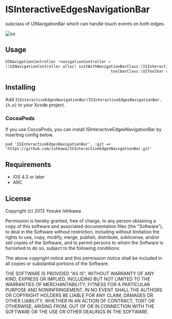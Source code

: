 # ISInteractiveEdgesNavigationBar

subclass of UINavigationBar which can handle touch events on both edges.

![ss](https://raw.github.com/ishkawa/ISInteractiveEdgesNavigationBar/develop/ss.png)

## Usage

```objectivec
UINavigationController *navigationController =
[[UINavigationController alloc] initWithNavigationBarClass:[ISInteractiveEdgesNavigationBar class]
                                              toolbarClass:[UIToolbar class]];
```

## Installing

Add `ISInteractiveEdgesNavigationBar/ISInteractiveEdgesNavigationBar.{h,m}` to your Xcode project.

### CocoaPods

If you use CocoaPods, you can install ISInteractiveEdgesNavigationBar by inserting config below.

```
pod 'ISInteractiveEdgesNavigationBar', :git => 'https://github.com/ishkawa/ISInteractiveEdgesNavigationBar.git'
```

## Requirements

- iOS 4.3 or later
- ARC

## License

Copyright (c) 2013 Yosuke Ishikawa

Permission is hereby granted, free of charge, to any person obtaining a copy of this software and associated documentation files (the "Software"), to deal in the Software without restriction, including without limitation the rights to use, copy, modify, merge, publish, distribute, sublicense, and/or sell copies of the Software, and to permit persons to whom the Software is furnished to do so, subject to the following conditions:

The above copyright notice and this permission notice shall be included in all copies or substantial portions of the Software.

THE SOFTWARE IS PROVIDED "AS IS", WITHOUT WARRANTY OF ANY KIND, EXPRESS OR IMPLIED, INCLUDING BUT NOT LIMITED TO THE WARRANTIES OF MERCHANTABILITY, FITNESS FOR A PARTICULAR PURPOSE AND NONINFRINGEMENT. IN NO EVENT SHALL THE AUTHORS OR COPYRIGHT HOLDERS BE LIABLE FOR ANY CLAIM, DAMAGES OR OTHER LIABILITY, WHETHER IN AN ACTION OF CONTRACT, TORT OR OTHERWISE, ARISING FROM, OUT OF OR IN CONNECTION WITH THE SOFTWARE OR THE USE OR OTHER DEALINGS IN THE SOFTWARE.

